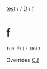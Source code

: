 [test](out.md) / [](out.md) / [D](out.md) / [f](out.md)


# f


```
fun f(): Unit
```

Overrides [C.f](out.md)


